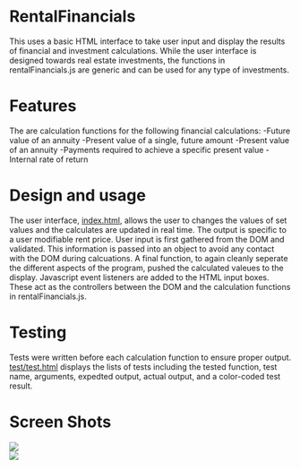 # RentalFinancials
This uses a basic HTML interface to take user input and display the results of financial and investment calculations. While the user interface is designed towards real estate investments, the functions in rentalFinancials.js are generic and can be used for any type of investments. 

# Features
The are calculation functions for the following financial calculations:
-Future value of an annuity
-Present value of a single, future amount
-Present value of an annuity
-Payments required to achieve a specific present value
-Internal rate of return

# Design and usage
The user interface, [index.html](https://betterin30days.github.io/RentalFinancials/), allows the user to changes the values of set values and the calculates are updated in real time. The output is specific to a user modifiable rent price. User input is first gathered from the DOM and validated. This information is passed into an object to avoid any contact with the DOM during calcuations. A final function, to again cleanly seperate the different aspects of the program, pushed the calculated valeues to the display. Javascript event listeners are added to the HTML input boxes. These act as the controllers between the DOM and the calculation functions in rentalFinancials.js. 

# Testing
Tests were written before each calculation function to ensure proper output. [test/test.html](https://betterin30days.github.io/RentalFinancials/test/test) displays the lists of tests including the tested function, test name, arguments, expedted output, actual output, and a color-coded test result. 

# Screen Shots
<img src="http://betterin30days.github.io/rentalfinancials/index.png"/><br>
<img src="http://betterin30days.github.io/rentalfinancials/tests.png"/><br>

